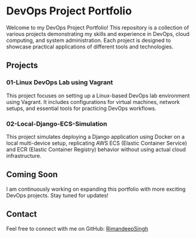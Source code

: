 # DevOps Project Portfolio

Welcome to my DevOps Project Portfolio! This repository is a collection of various projects demonstrating my skills and experience in DevOps, cloud computing, and system administration. Each project is designed to showcase practical applications of different tools and technologies.

## Projects

### 01-Linux DevOps Lab using Vagrant

This project focuses on setting up a Linux-based DevOps lab environment using Vagrant. It includes configurations for virtual machines, network setups, and essential tools for practicing DevOps workflows.

### 02-Local-Django-ECS-Simulation

This project simulates deploying a Django application using Docker on a local multi-device setup, replicating AWS ECS (Elastic Container Service) and ECR (Elastic Container Registry) behavior without using actual cloud infrastructure.

## Coming Soon

I am continuously working on expanding this portfolio with more exciting DevOps projects. Stay tuned for updates!

## Contact

Feel free to connect with me on GitHub: [RimandeepSingh](https://github.com/rimansingh)
